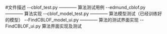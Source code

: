 #文件描述    --cblof_test.py ———— 算法测试用例    --edmund_cblof.py ———— 算法实现    --cblof_model_test.py ———— 算法模型测试（已经训练好的模型）    --FindCBLOF_model_ui.py ———— 算法的测试界面实现    --FindCBLOF_ui.py 算法界面实现及测试